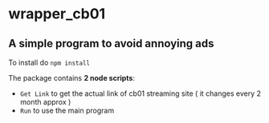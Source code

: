 # wrapper_cb01
## A simple program to avoid annoying ads

 To install do ``npm install``

 The package contains **2 node scripts**:

 - ``Get Link`` to get the actual link of cb01 streaming site ( it changes every 2 month approx )
 - ``Run`` to use the main program